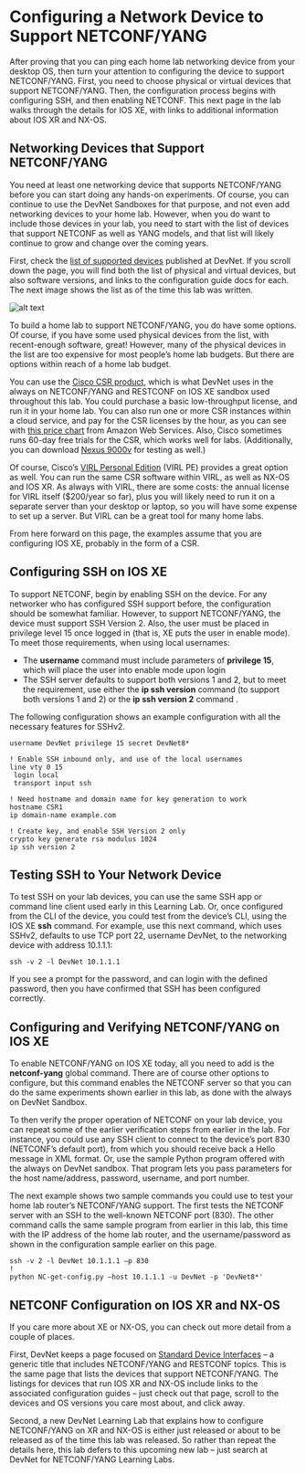 
# Configuring a Network Device to Support NETCONF/YANG

After proving that you can ping each home lab networking device from your desktop OS, then turn your attention to configuring the device to support NETCONF/YANG. First, you need to choose physical or virtual devices that support NETCONF/YANG. Then, the configuration process begins with configuring SSH, and then enabling NETCONF. This next page in the lab walks through the details for IOS XE, with links to additional information about IOS XR and NX-OS.

## Networking Devices that Support NETCONF/YANG

You need at least one networking device that supports NETCONF/YANG before you can start doing any hands-on experiments. Of course, you can continue to use the DevNet Sandboxes for that purpose, and not even add networking devices to your home lab. However, when you do want to include those devices in your lab, you need to start with the list of devices that support NETCONF as well as YANG models, and that list will likely continue to grow and change over the coming years.

First, check the [list of supported devices](https://developer.cisco.com/site/standard-network-devices/) published at DevNet. If you scroll down the page, you will find both the list of physical and virtual devices, but also software versions, and links to the configuration guide docs for each. The next image shows the list as of the time this lab was written.

![alt text](/posts/files/02-netconf-04-home-lab-netconf/assets/images/desktop-4-11.png)


To build a home lab to support NETCONF/YANG, you do have some options. Of course, if you have some used physical devices from the list, with recent-enough software, great! However, many of the physical devices in the list are too expensive for most people’s home lab budgets. But there are options within reach of a home lab budget.

You can use the [Cisco CSR product](https://www.cisco.com/c/en/us/products/routers/cloud-services-router-1000v-series/index.html?dtid=osscdc000283), which is what DevNet uses in the always on NETCONF/YANG and RESTCONF on IOS XE sandbox used throughout this lab. You could purchase a basic low-throughput license, and run it in your home lab. You can also run one or more CSR instances within a cloud service, and pay for the CSR licenses by the hour, as you can see with [this price chart](https://aws.amazon.com/marketplace/pp/B00EV8VXG2) from Amazon Web Services. Also, Cisco sometimes runs 60-day free trials for the CSR, which works well for labs. (Additionally, you can download [Nexus 9000v](https://www.cisco.com/c/en/us/products/switches/nexus-9000v-switch/index.html?dtid=osscdc000283) for testing as well.)

Of course, Cisco’s [VIRL Personal Edition](https://learningnetworkstore.cisco.com/virtual-internet-routing-lab-virl/cisco-personal-edition-pe-20-nodes-virl-20) (VIRL PE) provides a great option as well. You can run the same CSR software within VIRL, as well as NX-OS and IOS XR. As always with VIRL, there are some costs: the annual license for VIRL itself ($200/year so far), plus you will likely need to run it on a separate server than your desktop or laptop, so you will have some expense to set up a server. But VIRL can be a great tool for many home labs.

From here forward on this page, the examples assume that you are configuring IOS XE, probably in the form of a CSR.

## Configuring SSH on IOS XE

To support NETCONF, begin by enabling SSH on the device. For any networker who has configured SSH support before, the configuration should be somewhat familiar. However, to support NETCONF/YANG, the device must support SSH Version 2. Also, the user must be placed in privilege level 15 once logged in (that is, XE puts the user in enable mode). To meet those requirements, when using local usernames:

-   The **username** command must include parameters of **privilege 15**, which will place the user into enable mode upon login
-   The SSH server defaults to support both versions 1 and 2, but to meet the requirement, use either the **ip ssh version** command (to support both versions 1 and 2) or the **ip ssh version 2** command .

The following configuration shows an example configuration with all the necessary features for SSHv2.

```
username DevNet privilege 15 secret DevNet8*

! Enable SSH inbound only, and use of the local usernames
line vty 0 15
 login local
 transport input ssh

! Need hostname and domain name for key generation to work
hostname CSR1
ip domain-name example.com

! Create key, and enable SSH Version 2 only
crypto key generate rsa modulus 1024
ip ssh version 2
```

## Testing SSH to Your Network Device

To test SSH on your lab devices, you can use the same SSH app or command line client used early in this Learning Lab. Or, once configured from the CLI of the device, you could test from the device’s CLI, using the IOS XE **ssh** command. For example, use this next command, which uses SSHv2, defaults to use TCP port 22, username DevNet, to the networking device with address 10.1.1.1:

```
ssh -v 2 -l DevNet 10.1.1.1
```
If you see a prompt for the password, and can login with the defined password, then you have confirmed that SSH has been configured correctly.

## Configuring and Verifying NETCONF/YANG on IOS XE

To enable NETCONF/YANG on IOS XE today, all you need to add is the **netconf-yang** global command. There are of course other options to configure, but this command enables the NETCONF server so that you can do the same experiments shown earlier in this lab, as done with the always on DevNet Sandbox.

To then verify the proper operation of NETCONF on your lab device, you can repeat some of the earlier verification steps from earlier in the lab. For instance, you could use any SSH client to connect to the device’s port 830 (NETCONF’s default port), from which you should receive back a Hello message in XML format. Or, use the sample Python program offered with the always on DevNet sandbox. That program lets you pass parameters for the host name/address, password, username, and port number.

The next example shows two sample commands you could use to test your home lab router’s NETCONF/YANG support. The first tests the NETCONF server with an SSH to the well-known NETCONF port (830). The other command calls the same sample program from earlier in this lab, this time with the IP address of the home lab router, and the username/password as shown in the configuration sample earlier on this page.

```
ssh -v 2 -l DevNet 10.1.1.1 –p 830
!
python NC-get-config.py –host 10.1.1.1 -u DevNet -p 'DevNet8*'
```

## NETCONF Configuration on IOS XR and NX-OS

If you care more about XE or NX-OS, you can check out more detail from a couple of places.

First, DevNet keeps a page focused on [Standard Device Interfaces](https://developer.cisco.com/site/standard-network-devices/) – a generic title that includes NETCONF/YANG and RESTCONF topics. This is the same page that lists the devices that support NETCONF/YANG. The listings for devices that run IOS XR and NX-OS include links to the associated configuration guides – just check out that page, scroll to the devices and OS versions you care most about, and click away.

Second, a new DevNet Learning Lab that explains how to configure NETCONF/YANG on XR and NX-OS is either just released or about to be released as of the time this lab was released. So rather than repeat the details here, this lab defers to this upcoming new lab – just search at DevNet for NETCONF/YANG Learning Labs.
